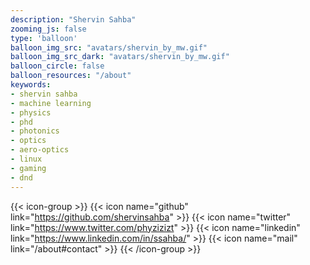 ```yaml
---
description: "Shervin Sahba"
zooming_js: false
type: 'balloon'
balloon_img_src: "avatars/shervin_by_mw.gif"
balloon_img_src_dark: "avatars/shervin_by_mw.gif"
balloon_circle: false
balloon_resources: "/about"
keywords:
- shervin sahba
- machine learning
- physics
- phd
- photonics
- optics
- aero-optics
- linux
- gaming
- dnd
---
```



<!-- {{< figure src="../images/Flammarion_cropped.png" >}} -->
<!-- 
[posts](/posts)

[research](/research)

[about](/about) -->


{{< icon-group >}}
    {{< icon name="github" link="https://github.com/shervinsahba" >}}
    {{< icon name="twitter" link="https://www.twitter.com/phyzizizt" >}}
    {{< icon name="linkedin" link="https://www.linkedin.com/in/ssahba/" >}}
    {{< icon name="mail" link="/about#contact" >}}
{{< /icon-group >}}




